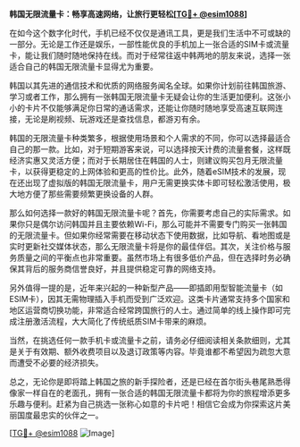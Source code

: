 **韩国无限流量卡：畅享高速网络，让旅行更轻松[[TG💪+ @esim1088](https://t.me/s/esim1088)]**

在如今这个数字化时代，手机已经不仅仅是通讯工具，更是我们生活中不可或缺的一部分。无论是工作还是娱乐，一部性能优良的手机加上一张合适的SIM卡或流量卡，能让我们随时随地保持在线。而对于经常往返中韩两地的朋友来说，选择一张适合自己的韩国无限流量卡显得尤为重要。

韩国以其先进的通信技术和优质的网络服务闻名全球。如果你计划前往韩国旅游、学习或者工作，那么拥有一张韩国无限流量卡无疑会让你的生活更加便利。这张小小的卡片不仅能够满足你日常的通话需求，还能让你随时随地享受高速互联网连接，无论是刷视频、玩游戏还是查找信息，都游刃有余。

韩国的无限流量卡种类繁多，根据使用场景和个人需求的不同，你可以选择最适合自己的那一款。比如，对于短期游客来说，可以选择按天计费的流量套餐，这样既经济实惠又灵活方便；而对于长期居住在韩国的人士，则建议购买包月无限流量卡，以获得更稳定的上网体验和更高的性价比。此外，随着eSIM技术的发展，现在还出现了虚拟版的韩国无限流量卡，用户无需更换实体卡即可轻松激活使用，极大地方便了那些需要频繁更换设备的人群。

那么如何选择一款好的韩国无限流量卡呢？首先，你需要考虑自己的实际需求。如果你只是偶尔访问韩国并且主要依赖Wi-Fi，那么可能并不需要专门购买一张韩国的无限流量卡。但如果你经常需要在移动状态下使用数据，比如导航、看地图或是实时更新社交媒体状态，那么无限流量卡将是你的最佳伴侣。其次，关注价格与服务质量之间的平衡点也非常重要。虽然市场上有很多低价产品，但在选择时务必确保其背后的服务商信誉良好，并且提供稳定可靠的网络支持。

另外值得一提的是，近年来兴起的一种新型产品——即插即用型智能流量卡（如ESIM卡），因其无需物理插入手机而受到广泛欢迎。这类卡片通常支持多个国家和地区运营商切换功能，非常适合经常跨国旅行的人士。通过简单的线上操作即可完成注册激活流程，大大简化了传统纸质SIM卡带来的麻烦。

当然，在挑选任何一款手机卡或流量卡之前，请务必仔细阅读相关条款细则，尤其是关于有效期、额外收费项目以及退订政策等内容。毕竟谁都不希望因为疏忽大意而遭受不必要的经济损失。

总之，无论你是即将踏上韩国之旅的新手探险者，还是已经在首尔街头巷尾熟悉得像家一样自在的老面孔，拥有一张合适的韩国无限流量卡都将为你的旅程增添更多乐趣与便利。赶紧为自己挑选一张称心如意的卡片吧！相信它会成为你探索这片美丽国度最忠实的伙伴之一。

[[TG💪+ @esim1088](https://t.me/s/esim1088) ![Image](https://i.postimg.cc/4NQfJmqS/Snipaste-2025-05-13-00-14-12.png)]
